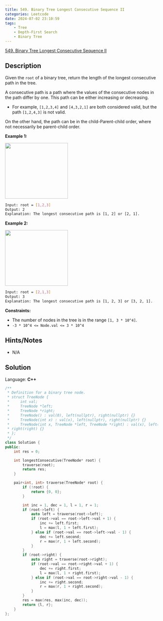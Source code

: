 ```yaml
---
title: 549. Binary Tree Longest Consecutive Sequence II
categories: Leetcode
date: 2024-07-02 23:10:59
tags:
    - Tree
    - Depth-First Search
    - Binary Tree
---
```


[549. Binary Tree Longest Consecutive Sequence II](https://leetcode.com/problems/binary-tree-longest-consecutive-sequence-ii/description/)

## Description

Given the `root` of a binary tree, return the length of the longest consecutive path in the tree.

A consecutive path is a path where the values of the consecutive nodes in the path differ by one. This path can be either increasing or decreasing.

- For example, `[1,2,3,4]` and `[4,3,2,1]` are both considered valid, but the path `[1,2,4,3]` is not valid.

On the other hand, the path can be in the child-Parent-child order, where not necessarily be parent-child order.

**Example 1:**

<img alt="" src="https://assets.leetcode.com/uploads/2021/03/14/consec2-1-tree.jpg" style="width: 207px; height: 183px;">

```bash
Input: root = [1,2,3]
Output: 2
Explanation: The longest consecutive path is [1, 2] or [2, 1].
```

**Example 2:**

<img alt="" src="https://assets.leetcode.com/uploads/2021/03/14/consec2-2-tree.jpg" style="width: 207px; height: 183px;">

```bash
Input: root = [2,1,3]
Output: 3
Explanation: The longest consecutive path is [1, 2, 3] or [3, 2, 1].
```

**Constraints:**

- The number of nodes in the tree is in the range `[1, 3 * 10^4]`.
- `-3 * 10^4 <= Node.val <= 3 * 10^4`

## Hints/Notes

- N/A

## Solution

Language: **C++**

```C++
/**
 * Definition for a binary tree node.
 * struct TreeNode {
 *     int val;
 *     TreeNode *left;
 *     TreeNode *right;
 *     TreeNode() : val(0), left(nullptr), right(nullptr) {}
 *     TreeNode(int x) : val(x), left(nullptr), right(nullptr) {}
 *     TreeNode(int x, TreeNode *left, TreeNode *right) : val(x), left(left),
 * right(right) {}
 * };
 */
class Solution {
public:
    int res = 0;

    int longestConsecutive(TreeNode* root) {
        traverse(root);
        return res;
    }

    pair<int, int> traverse(TreeNode* root) {
        if (!root) {
            return {0, 0};
        }

        int inc = 1, dec = 1, l = 1, r = 1;
        if (root->left) {
            auto left = traverse(root->left);
            if (root->val == root->left->val + 1) {
                inc += left.first;
                l = max(l, 1 + left.first);
            } else if (root->val == root->left->val - 1) {
                dec += left.second;
                r = max(r, 1 + left.second);
            }
        }
        if (root->right) {
            auto right = traverse(root->right);
            if (root->val == root->right->val + 1) {
                dec += right.first;
                l = max(l, 1 + right.first);
            } else if (root->val == root->right->val - 1) {
                inc += right.second;
                r = max(r, 1 + right.second);
            }
        }
        res = max(res, max(inc, dec));
        return {l, r};
    }
};
```
